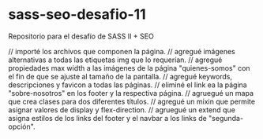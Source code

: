 # sass-seo-desafio-11
Repositorio para el desafío de SASS II + SEO 

// importé los archivos que componen la página.
// agregué imágenes alternativas a todas las etiquetas img que lo requerían.
// agregué propiedades max width a las imágenes de la página "quienes-somos" con el fin de que se ajuste al tamaño de la pantalla.
// agregué keywords, descripciones y favicon a todas las páginas.
// eliminé el link ea la página "sobre-nosotros" en los footer y la respectiva página.
// agruegué un mapa que crea clases para dos diferentes títulos.
// agregué un mixin que permite asignar valores de display y flex-direction.
// agruegué un extend que asigna estilos de los links del footer y el navbar a los links de "segunda-opción".